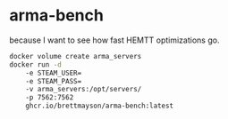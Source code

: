 # arma-bench

because I want to see how fast HEMTT optimizations go.

```sh
docker volume create arma_servers
docker run -d 
    -e STEAM_USER=
    -e STEAM_PASS=
    -v arma_servers:/opt/servers/
    -p 7562:7562
    ghcr.io/brettmayson/arma-bench:latest
```
